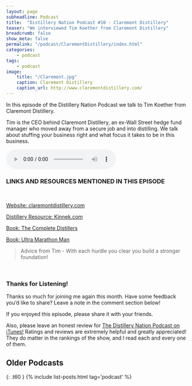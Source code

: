 ```yaml
---
layout: page
subheadline: Podcast
title:  "Distillery Nation Podcast #10 - Claremont Distillery"
teaser: "We interviewed Tim Koether from Claremont Distillery"
breadcrumb: false
show_meta: false
permalink: "/podcast/ClaremontDistillery/index.html"
categories:
    - podcast
tags:
    - podcast
image:
    title: "/Claremont.jpg"
    caption: Claremont Distillery
    caption_url: http://www.claremontdistillery.com/
---
```

In this episode of the Distillery Nation Podcast we talk to Tim Koether from Claremont Distillery.

Tim is the CEO behind Claremont Distillery, an ex-Wall Street hedge fund manager who moved away from a secure job and into distilling. We talk about stuffing your business right and what focus it takes to be in this business. 


<audio controls>
  <source src="http://www.mastrogiannisdistillery.com/distillerynation/2016/010-DNP-ClaremontDistillery.mp3" controls="true" type="audio/mpeg">
Your browser does not support the audio element.
</audio>


<h3>LINKS AND RESOURCES MENTIONED IN THIS EPISODE</h3>
<br>

[Website: claremontdistillery.com][1]

[Distillery Resource: Kinnek.com][2]

[Book: The Complete Distillers][3]

[Book: Ultra Marathon Man][4]



<blockquote>Advice from Tim - With each hurdle you clear you build a stronger foundation!</blockquote>

 [1]: http://claremontdistillery.com/
 [2]: https://www.kinnek.com/industry/distillery/
 [3]: http://amzn.to/1ZqUST1
 [4]: http://amzn.to/1ZqUFPO


 
<br>

<h3>Thanks for Listening!</h3>

Thanks so much for joining me again this month. Have some feedback you’d like to share? Leave a note in the comment section below!

If you enjoyed this episode, please share it with your friends.

Also, please leave an honest review for [The Distillery Nation Podcast on iTunes!][5] Ratings and reviews are extremely helpful and greatly appreciated! They do matter in the rankings of the show, and I read each and every one of them.


[5]: https://itunes.apple.com/us/podcast/distillery-nation-podcast/id1040367741


## Older Podcasts
{: .t60 }
{% include list-posts.html tag='podcast' %}